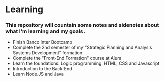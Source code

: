 # Learning
### This repository will countain some notes and sidenotes about what I'm learning and my goals.


* Finish Banco Inter Bootcamp
* Complete the 2nd semester of my "Strategic Planning and Analysis Systems Development" formation
* Complete the "Front-End Formation" course at Alura
* Learn the foundations: Logic programming, HTML, CSS and Javascript
* Introduction to the Back-End
* Learn Node.JS and Java

